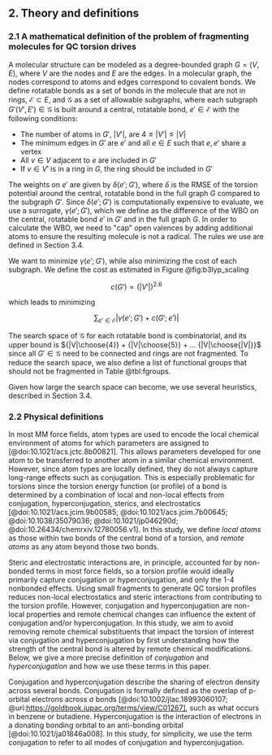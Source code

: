 ## 2. Theory and definitions

### 2.1 A mathematical definition of the problem of fragmenting molecules for QC torsion drives

A molecular structure can be modeled as a degree-bounded graph $G = (V, E)$, where $V$ are the nodes and $E$ are the edges.
In a molecular graph, the nodes correspond to atoms and edges correspond to covalent bonds.
We define rotatable bonds as a set of bonds in the molecule that are not in rings, $\mathcal{E} \subset E$, and $\mathcal{G}$ as a set
of allowable subgraphs, where each subgraph $G'(V', E') \in \mathcal{G}$ is built around a central, rotatable bond, $e' \in \mathcal{E}$
with the following conditions:

* The number of atoms in $G'$, $|V'|$, are $4 \leq |V'| \leq |V|$
* The minimum edges in $G'$ are $e'$ and all $e \in E$ such that $e, e'$ share a vertex
* All $v \in V$ adjacent to $e$ are included in $G'$
* If $v \in V'$ is in a ring in $G$, the ring should be included in $G'$

The weights on $e'$ are given by $\delta(e'; G')$, where $\delta$ is the RMSE of the torsion potential around the central, rotatable bond in the full graph $G$ compared to the subgraph $G'$.
Since $\delta(e'; G')$ is computationally expensive to evaluate, we use a surrogate, $\gamma(e'; G')$, which we define as the difference of the WBO on the central, rotatable bond $e'$ in $G'$ and in the full graph $G$.
In order to calculate the WBO, we need to "cap" open valences by adding additional atoms to ensure the resulting molecule is not a radical.
The rules we use are defined in Section 3.4.

We want to minimize $\gamma(e'; G')$, while also minimizing the cost of each subgraph.
We define the cost as estimated in Figure @fig:b3lyp_scaling

$$ c(G') \propto (|V'|)^{2.6} $$

which leads to minimizing

$$ \sum_{e' \in \mathcal{E}} |\gamma(e';  G') + c(G'; e')|$$

The search space of $\mathcal G$ for each rotatable bond is combinatorial, and its upper bound is ${|V|\choose{4}} + {|V|\choose{5}} + ... {|V|\choose{|V|}}$ since all $G' \in \mathcal G$ need to be connected and rings are not fragmented.
To reduce the search space, we also define a list of functional groups that should not be fragmented in Table @tbl:fgroups.

Given how large the search space can become, we use several heuristics, described in Section 3.4.

### 2.2 Physical definitions

In most MM force fields, atom types are used to encode the local chemical environment of atoms for which parameters are assigned to [@doi:10.1021/acs.jctc.8b00821].
This allows parameters developed for one atom to be transferred to another atom in a similar chemical environment.
However, since atom types are locally defined, they do not always capture long-range effects such as conjugation.
This is especially problematic for torsions since the torsion energy function (or profile) of a bond is determined by a combination of local and non-local effects from conjugation, hyperconjugation, sterics, and electrostatics [@doi:10.1021/acs.jcim.9b00585; @doi:10.1021/acs.jcim.7b00645; @doi:10.1038/35079036; @doi:10.1021/jp046290d; @doi:10.26434/chemrxiv.12780056.v1].
In this study, we define _local atoms_ as those within two bonds of the central bond of a torsion, and _remote atoms_ as any atom beyond those two bonds.

Steric and electrostatic interactions are, in principle, accounted for by non-bonded terms in most force fields, so a torsion profile would ideally primarily capture conjugation or hyperconjugation, and only the 1-4 nonbonded effects.
Using small fragments to generate QC torsion profiles reduces non-local electrostatics and steric interactions from contributing to the torsion profile.
However, conjugation and hyperconjugation are non-local properties and remote chemical changes can influence the extent of conjugation and/or hyperconjugation.
In this study, we aim to avoid removing remote chemical substituents that impact the torsion of interest via conjugation and hyperconjugation by first understanding how the strength of the central bond is altered by remote chemical modifications.
Below, we give a more precise definition of _conjugation_ and _hyperconjugation_ and how we use these terms in this paper.

Conjugation and hyperconjugation describe the sharing of electron density across several bonds.
Conjugation is formally defined as the overlap of p-orbital electrons across $\sigma$ bonds [@doi:10.1002/jlac.18993060107; @url:https://goldbook.iupac.org/terms/view/C01267], such as what occurs in benzene or butadiene.
Hyperconjugation is the interaction of electrons in a donating bonding orbital to an anti-bonding orbital [@doi:10.1021/ja01846a008].
In this study, for simplicity, we use the term conjugation to refer to all modes of conjugation and hyperconjugation.
